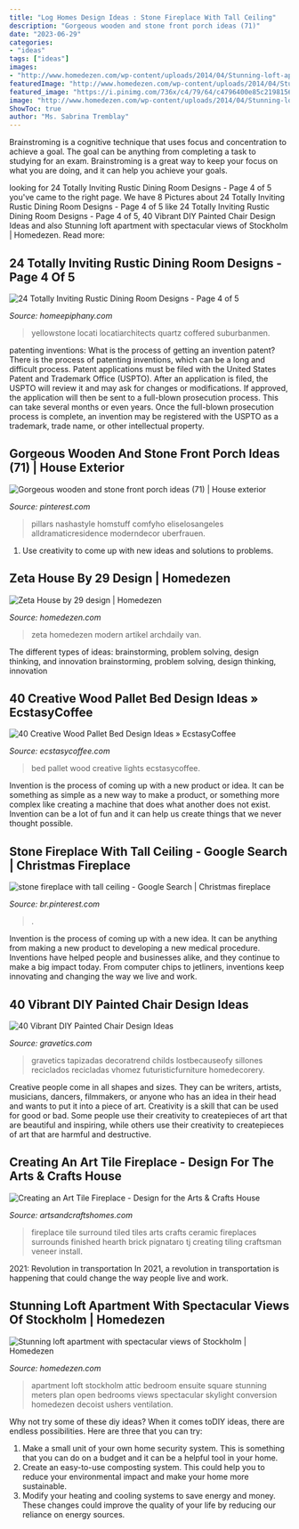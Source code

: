 ```yaml
---
title: "Log Homes Design Ideas : Stone Fireplace With Tall Ceiling"
description: "Gorgeous wooden and stone front porch ideas (71)"
date: "2023-06-29"
categories:
- "ideas"
tags: ["ideas"]
images:
- "http://www.homedezen.com/wp-content/uploads/2014/04/Stunning-loft-apartment-with-spectacular-views-of-Stockholm-07.jpg"
featuredImage: "http://www.homedezen.com/wp-content/uploads/2014/04/Stunning-loft-apartment-with-spectacular-views-of-Stockholm-07.jpg"
featured_image: "https://i.pinimg.com/736x/c4/79/64/c4796400e85c2198156310b7a0a86c8b.jpg"
image: "http://www.homedezen.com/wp-content/uploads/2014/04/Stunning-loft-apartment-with-spectacular-views-of-Stockholm-07.jpg"
ShowToc: true
author: "Ms. Sabrina Tremblay"
---
```



Brainstroming is a cognitive technique that uses focus and concentration to achieve a goal. The goal can be anything from completing a task to studying for an exam. Brainstroming is a great way to keep your focus on what you are doing, and it can help you achieve your goals.

	

		
looking for 24 Totally Inviting Rustic Dining Room Designs - Page 4 of 5 you've came to the right page. We have 8 Pictures about 24 Totally Inviting Rustic Dining Room Designs - Page 4 of 5 like 24 Totally Inviting Rustic Dining Room Designs - Page 4 of 5, 40 Vibrant DIY Painted Chair Design Ideas and also Stunning loft apartment with spectacular views of Stockholm | Homedezen. Read more:
		
    
## 24 Totally Inviting Rustic Dining Room Designs - Page 4 Of 5

<img loading=lazy src="https://homeepiphany.com/wp-content/uploads/2015/05/24-Totally-Inviting-Rustic-Dining-Room-Designs-18.jpg" onerror="this.onerror=null;this.src='https://tse4.mm.bing.net/th?id=OIP.dyU7VcJg_2Ug4qvMW5t3NQHaF7&amp;pid=15.1';" alt="24 Totally Inviting Rustic Dining Room Designs - Page 4 of 5">

_Source: homeepiphany.com_

>yellowstone locati locatiarchitects quartz coffered suburbanmen. 

	

patenting inventions: What is the process of getting an invention patent?
There is the process of patenting inventions, which can be a long and difficult process. Patent applications must be filed with the United States Patent and Trademark Office (USPTO). After an application is filed, the USPTO will review it and may ask for changes or modifications. If approved, the application will then be sent to a full-blown prosecution process. This can take several months or even years. Once the full-blown prosecution process is complete, an invention may be registered with the USPTO as a trademark, trade name, or other intellectual property.

    
## Gorgeous Wooden And Stone Front Porch Ideas (71) | House Exterior

<img loading=lazy src="https://i.pinimg.com/736x/a0/ed/84/a0ed84bce6546d896bb125ae9af62c86.jpg" onerror="this.onerror=null;this.src='https://tse2.mm.bing.net/th?id=OIP.z_54ym_HajeftqnGKUkgoAHaLH&amp;pid=15.1';" alt="Gorgeous wooden and stone front porch ideas (71) | House exterior">

_Source: pinterest.com_

>pillars nashastyle homstuff comfyho eliselosangeles alldramaticresidence moderndecor uberfrauen. 

	

1. Use creativity to come up with new ideas and solutions to problems.

    
## Zeta House By 29 Design | Homedezen

<img loading=lazy src="http://www.homedezen.com/wp-content/uploads/2014/03/Zeta-House-by-29-design-16-778x588.jpg" onerror="this.onerror=null;this.src='https://tse2.mm.bing.net/th?id=OIP.FiIF6jeXipzmkhletQFdMgHaFm&amp;pid=15.1';" alt="Zeta House by 29 design | Homedezen">

_Source: homedezen.com_

>zeta homedezen modern artikel archdaily van. 

	

The different types of ideas: brainstorming, problem solving, design thinking, and innovation
brainstorming, problem solving, design thinking, innovation

    
## 40 Creative Wood Pallet Bed Design Ideas » EcstasyCoffee

<img loading=lazy src="https://i0.wp.com/www.ecstasycoffee.com/wp-content/uploads/2016/10/Rustic-Pallet-Bed-Frame-with-Lights.jpg?resize=720%2C960" onerror="this.onerror=null;this.src='https://tse4.mm.bing.net/th?id=OIP.OQ6QtbR80bJzUKSsFY9aMAHaJ4&amp;pid=15.1';" alt="40 Creative Wood Pallet Bed Design Ideas » EcstasyCoffee">

_Source: ecstasycoffee.com_

>bed pallet wood creative lights ecstasycoffee. 

	

Invention is the process of coming up with a new product or idea. It can be something as simple as a new way to make a product, or something more complex like creating a machine that does what another does not exist. Invention can be a lot of fun and it can help us create things that we never thought possible.

    
## Stone Fireplace With Tall Ceiling - Google Search | Christmas Fireplace

<img loading=lazy src="https://i.pinimg.com/736x/c4/79/64/c4796400e85c2198156310b7a0a86c8b.jpg" onerror="this.onerror=null;this.src='https://tse4.mm.bing.net/th?id=OIP.UtwcblyAzpsnF-DNWk-lMgHaK0&amp;pid=15.1';" alt="stone fireplace with tall ceiling - Google Search | Christmas fireplace">

_Source: br.pinterest.com_

>. 

	

Invention is the process of coming up with a new idea. It can be anything from making a new product to developing a new medical procedure. Inventions have helped people and businesses alike, and they continue to make a big impact today. From computer chips to jetliners, inventions keep innovating and changing the way we live and work.

    
## 40 Vibrant DIY Painted Chair Design Ideas

<img loading=lazy src="https://www.gravetics.com/wp-content/uploads/2017/08/Custom-painted-circus-themed-chair.jpg" onerror="this.onerror=null;this.src='https://tse1.mm.bing.net/th?id=OIP.JqYKhTtke4T0NhAiA3pSfwHaNO&amp;pid=15.1';" alt="40 Vibrant DIY Painted Chair Design Ideas">

_Source: gravetics.com_

>gravetics tapizadas decoratrend childs lostbecauseofy sillones reciclados recicladas vhomez futuristicfurniture homedecorery. 

	

Creative people come in all shapes and sizes. They can be writers, artists, musicians, dancers, filmmakers, or anyone who has an idea in their head and wants to put it into a piece of art. Creativity is a skill that can be used for good or bad. Some people use their creativity to createpieces of art that are beautiful and inspiring, while others use their creativity to createpieces of art that are harmful and destructive.

    
## Creating An Art Tile Fireplace - Design For The Arts &amp; Crafts House

<img loading=lazy src="https://artsandcraftshomes.com/.image/t_share/MTQ0NDY2MzAxMzg3ODc2MjUx/the-finished-fireplace-photo-tj-pignataro.jpg" onerror="this.onerror=null;this.src='https://tse4.mm.bing.net/th?id=OIP.c8YafvIUtd-KOQTJBQRJAgHaJ4&amp;pid=15.1';" alt="Creating an Art Tile Fireplace - Design for the Arts &amp; Crafts House">

_Source: artsandcraftshomes.com_

>fireplace tile surround tiled tiles arts crafts ceramic fireplaces surrounds finished hearth brick pignataro tj creating tiling craftsman veneer install. 

	

2021: Revolution in transportation
In 2021, a revolution in transportation is happening that could change the way people live and work.

    
## Stunning Loft Apartment With Spectacular Views Of Stockholm | Homedezen

<img loading=lazy src="http://www.homedezen.com/wp-content/uploads/2014/04/Stunning-loft-apartment-with-spectacular-views-of-Stockholm-07.jpg" onerror="this.onerror=null;this.src='https://tse3.mm.bing.net/th?id=OIP.d_K9FTRXYa9G--SDw6AmFAHaE7&amp;pid=15.1';" alt="Stunning loft apartment with spectacular views of Stockholm | Homedezen">

_Source: homedezen.com_

>apartment loft stockholm attic bedroom ensuite square stunning meters plan open bedrooms views spectacular skylight conversion homedezen decoist ushers ventilation. 

	

Why not try some of these diy ideas?
When it comes toDIY ideas, there are endless possibilities. Here are three that you can try: 
1) Make a small unit of your own home security system. This is something that you can do on a budget and it can be a helpful tool in your home.
2) Create an easy-to-use composting system. This could help you to reduce your environmental impact and make your home more sustainable.
3) Modify your heating and cooling systems to save energy and money. These changes could improve the quality of your life by reducing our reliance on energy sources.

